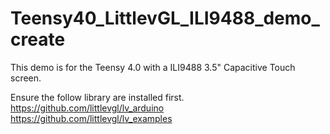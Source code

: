 # Teensy40_LittlevGL_ILI9488_demo_create
 
This demo is for the Teensy 4.0 with a ILI9488 3.5" Capacitive Touch screen.

Ensure the follow library are installed first.<br>
https://github.com/littlevgl/lv_arduino<br>
https://github.com/littlevgl/lv_examples

